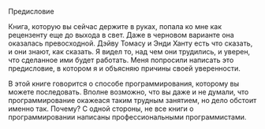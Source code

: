 Предисловие

Книга, которую вы сейчас держите в руках, попала ко мне как рецензенту еще до выхода в свет. Даже в черновом варианте она оказалась превосходной. Дэйву Томасу и Энди Ханту есть что сказать, и они знают, как сказать. Я видел то, над чем они трудились, и уверен, что сделанное ими будет работать. Меня попросили написать это предисловие, в котором я и объясняю причины своей уверенности.

В этой книге говорится о способе программирования, которому вы можете последовать. Вполне возможно, что вы даже и не думали, что программирование окажеася таким трудным занятием, но дело обстоит именно так. Почему? С одной стороны, не все книги о программировании написаны профессиональными программистами.
